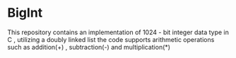 # BigInt

This repository contains an implementation of 1024 - bit integer data type in C , utilizing a doubly linked list the code supports arithmetic operations such as addition(+) , subtraction(-) and multiplication(*)
